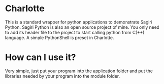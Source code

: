 # Charlotte
This is a standard wrapper for python applications to demonstrate Sagiri Python.
Sagiri Python is also an open source project of mine.
You only need to add its header file to the project to start calling python from C(++) language.
A simple PythonShell is preset in Charlotte.


# How can I use it?
Very simple, just put your program into the application folder and put the libraries needed by your program into the module folder.
